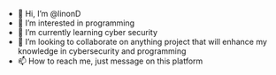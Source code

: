 - 👋 Hi, I’m @linonD
- 👀 I’m interested in programming
- 🌱 I’m currently learning cyber security
- 💞️ I’m looking to collaborate on anything project that will enhance my knowledge in cybersecurity and programming
- 📫 How to reach me, just message on this platform

<!---
linonD/linonD is a ✨ special ✨ repository because its `README.md` (this file) appears on your GitHub profile.
You can click the Preview link to take a look at your changes.
--->
